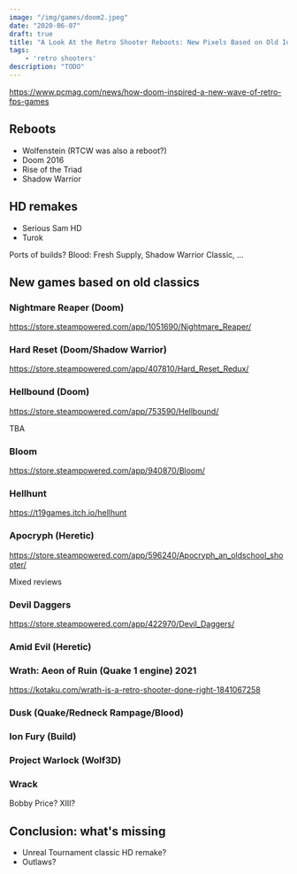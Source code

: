 ```yaml
---
image: "/img/games/doom2.jpeg"
date: "2020-06-07"
draft: true
title: "A Look At the Retro Shooter Reboots: New Pixels Based on Old Ideas"
tags:
    - 'retro shooters'
description: "TODO"
---
```


https://www.pcmag.com/news/how-doom-inspired-a-new-wave-of-retro-fps-games

## Reboots

- Wolfenstein (RTCW was also a reboot?)
- Doom 2016
- Rise of the Triad 
- Shadow Warrior

## HD remakes

- Serious Sam HD
- Turok

Ports of builds? Blood: Fresh Supply, Shadow Warrior Classic, ...

## New games based on old classics

### Nightmare Reaper (Doom)

https://store.steampowered.com/app/1051690/Nightmare_Reaper/

### Hard Reset (Doom/Shadow Warrior)

https://store.steampowered.com/app/407810/Hard_Reset_Redux/

### Hellbound (Doom)

https://store.steampowered.com/app/753590/Hellbound/

TBA

### Bloom

https://store.steampowered.com/app/940870/Bloom/

### Hellhunt

https://t19games.itch.io/hellhunt

### Apocryph (Heretic)

https://store.steampowered.com/app/596240/Apocryph_an_oldschool_shooter/

Mixed reviews

### Devil Daggers

https://store.steampowered.com/app/422970/Devil_Daggers/

### Amid Evil (Heretic)

### Wrath: Aeon of Ruin (Quake 1 engine) 2021

https://kotaku.com/wrath-is-a-retro-shooter-done-right-1841067258

### Dusk (Quake/Redneck Rampage/Blood)

### Ion Fury (Build)

### Project Warlock (Wolf3D)

### Wrack

Bobby Price? XIII?

## Conclusion: what's missing

- Unreal Tournament classic HD remake?
- Outlaws?